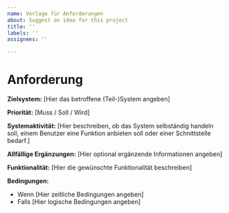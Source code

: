 ```yaml
---
name: Vorlage für Anforderungen
about: Suggest an idea for this project
title: ''
labels: ''
assignees: ''

---
```


# Anforderung

**Zielsystem:** [Hier das betroffene (Teil-)System angeben]

**Priorität:** [Muss / Soll / Wird]

**Systemaktivität:** [Hier beschreiben, ob das System selbständig handeln soll, einem Benutzer eine Funktion anbieten soll oder einer Schnittstelle bedarf.]

**Allfällige Ergänzungen:** [Hier optional ergänzende Informationen angeben]

**Funktionalität:** [Hier die gewünschte Funktionalität beschreiben]

**Bedingungen:**
- Wenn [Hier zeitliche Bedingungen angeben]
- Falls [Hier logische Bedingungen angeben]
